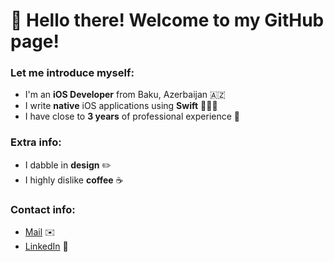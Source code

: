 # 👋 Hello there! Welcome to my GitHub page!
### Let me introduce myself:
- I'm an **iOS Developer** from Baku, Azerbaijan 🇦🇿
- I write **native** iOS applications using **Swift** 👨🏻‍💻
- I have close to **3 years** of professional experience 🍏
### Extra info:
- I dabble in **design** ✏️
- I highly dislike **coffee** ☕️
### Contact info:
- [Mail](mailto:yusif.projects@gmail.com) ✉️
- [LinkedIn](https://www.linkedin.com/in/yusif-programmer/) 💼
